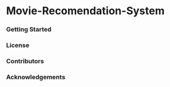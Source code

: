 # Movie-Recomendation-System

### Getting Started

### License

### Contributors

### Acknowledgements